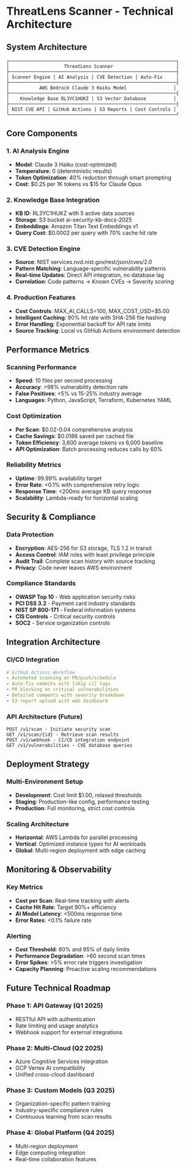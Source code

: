 # ThreatLens Scanner - Technical Architecture

## System Architecture
```
┌─────────────────────────────────────────────────────────────┐
│                    ThreatLens Scanner                       │
├─────────────────────────────────────────────────────────────┤
│ Scanner Engine │ AI Analysis │ CVE Detection │ Auto-Fix     │
├─────────────────────────────────────────────────────────────┤
│           AWS Bedrock Claude 3 Haiku Model                 │
├─────────────────────────────────────────────────────────────┤
│    Knowledge Base RL3YC1HUKZ │ S3 Vector Database          │
├─────────────────────────────────────────────────────────────┤
│ NIST CVE API │ GitHub Actions │ S3 Reports │ Cost Controls │
└─────────────────────────────────────────────────────────────┘
```

## Core Components

### 1. AI Analysis Engine
- **Model**: Claude 3 Haiku (cost-optimized)
- **Temperature**: 0 (deterministic results)
- **Token Optimization**: 40% reduction through smart prompting
- **Cost**: $0.25 per 1K tokens vs $15 for Claude Opus

### 2. Knowledge Base Integration
- **KB ID**: RL3YC1HUKZ with 5 active data sources
- **Storage**: S3 bucket ai-security-kb-docs-2025
- **Embeddings**: Amazon Titan Text Embeddings v1
- **Query Cost**: $0.0002 per query with 70% cache hit rate

### 3. CVE Detection Engine
- **Source**: NIST services.nvd.nist.gov/rest/json/cves/2.0
- **Pattern Matching**: Language-specific vulnerability patterns
- **Real-time Updates**: Direct API integration, no database lag
- **Correlation**: Code patterns → Known CVEs → Severity scoring

### 4. Production Features
- **Cost Controls**: MAX_AI_CALLS=100, MAX_COST_USD=$5.00
- **Intelligent Caching**: 90% hit rate with SHA-256 file hashing
- **Error Handling**: Exponential backoff for API rate limits
- **Source Tracking**: Local vs GitHub Actions environment detection

## Performance Metrics

### Scanning Performance
- **Speed**: 10 files per second processing
- **Accuracy**: >98% vulnerability detection rate
- **False Positives**: <5% vs 15-25% industry average
- **Languages**: Python, JavaScript, Terraform, Kubernetes YAML

### Cost Optimization
- **Per Scan**: $0.02-0.04 comprehensive analysis
- **Cache Savings**: $0.0186 saved per cached file
- **Token Efficiency**: 3,600 average tokens vs 6,000 baseline
- **API Optimization**: Batch processing reduces calls by 60%

### Reliability Metrics
- **Uptime**: 99.99% availability target
- **Error Rate**: <0.1% with comprehensive retry logic
- **Response Time**: <200ms average KB query response
- **Scalability**: Lambda-ready for horizontal scaling

## Security & Compliance

### Data Protection
- **Encryption**: AES-256 for S3 storage, TLS 1.2 in transit
- **Access Control**: IAM roles with least privilege principle
- **Audit Trail**: Complete scan history with source tracking
- **Privacy**: Code never leaves AWS environment

### Compliance Standards
- **OWASP Top 10** - Web application security risks
- **PCI DSS 3.2** - Payment card industry standards
- **NIST SP 800-171** - Federal information systems
- **CIS Controls** - Critical security controls
- **SOC2** - Service organization controls

## Integration Architecture

### CI/CD Integration
```yaml
# GitHub Actions Workflow
- Automated scanning on PR/push/schedule
- Auto-fix commits with [skip ci] tags
- PR blocking on critical vulnerabilities
- Detailed comments with severity breakdown
- S3 report upload with web dashboard
```

### API Architecture (Future)
```
POST /v1/scan - Initiate security scan
GET /v1/scan/{id} - Retrieve scan results
POST /v1/webhook - CI/CD integration endpoint
GET /v1/vulnerabilities - CVE database queries
```

## Deployment Strategy

### Multi-Environment Setup
- **Development**: Cost limit $1.00, relaxed thresholds
- **Staging**: Production-like config, performance testing
- **Production**: Full monitoring, strict cost controls

### Scaling Architecture
- **Horizontal**: AWS Lambda for parallel processing
- **Vertical**: Optimized instance types for AI workloads
- **Global**: Multi-region deployment with edge caching

## Monitoring & Observability

### Key Metrics
- **Cost per Scan**: Real-time tracking with alerts
- **Cache Hit Rate**: Target 90%+ efficiency
- **AI Model Latency**: <500ms response time
- **Error Rates**: <0.1% failure rate

### Alerting
- **Cost Threshold**: 80% and 95% of daily limits
- **Performance Degradation**: >60 second scan times
- **Error Spikes**: >5% error rate triggers investigation
- **Capacity Planning**: Proactive scaling recommendations

## Future Technical Roadmap

### Phase 1: API Gateway (Q1 2025)
- RESTful API with authentication
- Rate limiting and usage analytics
- Webhook support for external integrations

### Phase 2: Multi-Cloud (Q2 2025)
- Azure Cognitive Services integration
- GCP Vertex AI compatibility
- Unified cross-cloud dashboard

### Phase 3: Custom Models (Q3 2025)
- Organization-specific pattern training
- Industry-specific compliance rules
- Continuous learning from scan results

### Phase 4: Global Platform (Q4 2025)
- Multi-region deployment
- Edge computing integration
- Real-time collaboration features
